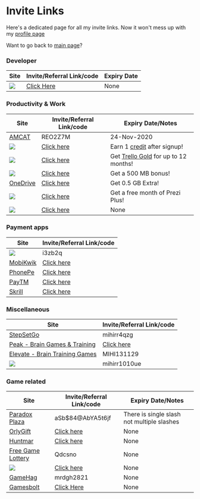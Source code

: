 # Invite Links

Here's a dedicated page for all my invite links.
Now it won't mess up with my [profile page](../Myself_On_internet.md)

Want to go back to [main page](../README.md)?

### Developer

| Site                                                         | Invite/Referral Link/code                       | Expiry Date |
| ------------------------------------------------------------ | ----------------------------------------------- | ----------- |
| [<img src="https://img.shields.io/badge/Repl.it%20-%230D101E.svg?&style=for-the-badge&logo=Repl.it&logoColor=white"/>](https://repl.it/upgrade/MRDGH2821) | [Click Here](https://repl.it/upgrade/MRDGH2821) | None        |

### Productivity & Work

| Site                                                         | Invite/Referral Link/code                              | Expiry Date/Notes                                            |
| ------------------------------------------------------------ | ------------------------------------------------------ | ------------------------------------------------------------ |
| [AMCAT](https://www.myamcat.com/)                            | REO2Z7M                                                | 24-Nov-2020                                                  |
| [<img src="https://img.shields.io/badge/Canva%20-%2300C4CC.svg?&style=for-the-badge&logo=Canva&logoColor=white"/>](https://www.canva.com/join/sgw-nxn-kzy) | [Click here](https://www.canva.com/join/sgw-nxn-kzy)   | Earn 1 [credit](https://www.canva.com/help/article/canva-credits) after signup! |
| [<img src="https://img.shields.io/badge/Trello%20-%23026AA7.svg?&style=for-the-badge&logo=Trello&logoColor=white"/>](https://trello.com/mrdgh2821/recommend) | [Click here](https://trello.com/mrdgh2821/recommend)   | Get [Trello Gold](https://trello.com/gold) for up to 12 months! |
| [<img src="https://img.shields.io/badge/Dropbox%20-%233B4D98.svg?&style=for-the-badge&logo=Dropbox&logoColor=white"/>](https://bit.ly/3iRpD2F) | [Click here](https://bit.ly/3iRpD2F)                   | Get a 500 MB bonus!                                          |
| [OneDrive](https://bit.ly/38hrFra)                           | [Click here](https://bit.ly/38hrFra)                   | Get 0.5 GB Extra!                                            |
| [<img src="https://img.shields.io/badge/Prezi%20-%23000000.svg?&style=for-the-badge&logo=Prezi&logoColor=white"/>](https://prezi.com/referrals/7i4IRXlnHXzT) | [Click here](https://prezi.com/referrals/7i4IRXlnHXzT) | Get a free month of Prezi Plus!                              |
| [<img src="https://img.shields.io/badge/Mega%20-%23D90007.svg?&style=for-the-badge&logo=Mega&logoColor=white"/>](https://mega.nz/aff=xOaHpGQCMm4) | [Click here](https://mega.nz/aff=xOaHpGQCMm4)          | None                                                         |

### Payment apps

| Site                                                         | Invite/Referral Link/code                                |
| ------------------------------------------------------------ | -------------------------------------------------------- |
| [<img src="https://img.shields.io/badge/Google%20Pay%20India%20-%233780F1.svg?&style=for-the-badge&logo=Google%20Pay&logoColor=white"/>](https://g.co/payinvite/i3zb2q) | i3zb2q                                                   |
| [MobiKwik](https://sak38.app.goo.gl/YVatryrzBe5tS3fy7)       | [Click here](https://sak38.app.goo.gl/YVatryrzBe5tS3fy7) |
| [PhonePe](https://phon.pe/a24ahmfi)                          | [Click here](https://phon.pe/a24ahmfi)                   |
| [PayTM](https://p.paytm.me/xCTH/74e9c7c8)                    | [Click here](https://p.paytm.me/xCTH/74e9c7c8)           |
| [Skrill](https://bit.ly/3kOpWvL)                             | [Click here](https://bit.ly/3kOpWvL)                     |

### Miscellaneous

| Site                                                         | Invite/Referral Link/code                    |
| ------------------------------------------------------------ | -------------------------------------------- |
| [StepSetGo](https://app.stepsetgo.com/i/mihirr4qzg)          | mihirr4qzg                                   |
| [Peak - Brain Games & Training](https://go.peak.net/RTeN1S2hM9) | [Click here](https://go.peak.net/RTeN1S2hM9) |
| [Elevate - Brain Training Games](http://go.elevateapp.com/MIHI131129) | MIHI131129                                   |
| [<img src="https://img.shields.io/badge/Uber%20-%23000000.svg?&style=for-the-badge&logo=Uber&logoColor=white"/>](https://www.uber.com/invite/mihirr1010ue) | mihirr1010ue                                 |

### Game related

| Site                                                         | Invite/Referral Link/code                                    | Expiry Date/Notes                          |
| ------------------------------------------------------------ | ------------------------------------------------------------ | ------------------------------------------ |
| [Paradox Plaza](https://www.paradoxplaza.com/)               | aSb\$84@AbYA5t6jf                                            | There is single slash not multiple slashes |
| [OrlyGift](https://www.orlygift.com/invite/8PrjXnlvkr4KWAz4) | [Click here](https://www.orlygift.com/invite/8PrjXnlvkr4KWAz4) | None                                       |
| [Huntmar](https://www.huntmar.com/?mref=MRDG2821)            | [Click here](https://www.huntmar.com/?mref=MRDG2821)         | None                                       |
| [Free Game Lottery](https://freegamelottery.com?ref=Qdcsno)  | Qdcsno                                                       | None                                       |
| [<img src="https://img.shields.io/badge/Humble%20Bundle%20-%23494F5C.svg?&style=for-the-badge&logo=Humble%20Bundle&logoColor=white"/>](https://www.humblebundle.com/monthly?refc=2H6nrD) | [Click here](https://www.humblebundle.com/monthly?refc=2H6nrD) | None                                       |
| [GameHag](https://gamehag.com/r/6020403)                     | mrdgh2821                                                    | None                                       |
| [Gamesbolt](https://gamesbolt.com/a/36)                      | [Click Here](https://gamesbolt.com/a/36)                     | None                                       |
